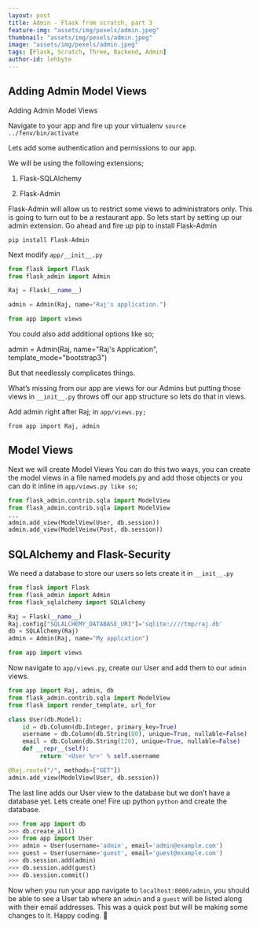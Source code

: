 ```yaml
---
layout: post
title: Admin - Flask from scratch, part 3
feature-img: "assets/img/pexels/admin.jpeg"
thumbnail: "assets/img/pexels/admin.jpeg"
image: "assets/img/pexels/admin.jpeg"
tags: [Flask, Scratch, Three, Backend, Admin]
author-id: lehbyte
---
```


## Adding Admin Model Views 

Adding Admin Model Views

Navigate to your app and fire up your virtualenv
`source ../fenv/bin/activate`

Lets add some authentication and permissions to our app.

We will be using the following extensions;

1. Flask-SQLAlchemy

2. Flask-Admin

Flask-Admin will allow us to restrict some views to administrators only. 
This is going to turn out to be a restaurant app.
So lets start by setting up our admin extension.
Go ahead and fire up pip to install Flask-Admin

`pip install Flask-Admin`

Next  modify `app/__init__.py`

```python
from flask import Flask
from flask_admin import Admin

Raj = Flask(__name__)

admin = Admin(Raj, name="Raj's application.")

from app import views
```

You could also add additional options like so;

admin = Admin(Raj, name="Raj's Application", template_mode="bootstrap3")

But that needlessly complicates things.

What’s missing from our app are views for our Admins but putting those views in `__init__.py` throws off our app structure so lets do that in views.

Add admin right after Raj;  in `app/views.py;`

`from app import Raj, admin`

## Model Views

Next we will create Model Views
You can do this two ways, you can create the model views in a file named models.py and add those objects or you can do it inline in `app/views.py like so`;

```python
from flask_admin.contrib.sqla import ModelView
from flask_admin.contrib.sqla import ModelView
...
admin.add_view(ModelView(User, db.session))
admin.add_view(ModelVeiew(Post, db.session))
```

## SQLAlchemy and Flask-Security
We need a database to store our users so lets create it in `__init__.py`

```python
from flask import Flask
from flask_admin import Admin
from flask_sqlalchemy import SQLAlchemy

Raj = Flask(__name__)
Raj.config["SQLALCHEMY_DATABASE_URI"]='sqlite:////tmp/raj.db'
db = SQLAlchemy(Raj)
admin = Admin(Raj, name="My applcation")

from app import views
```

Now navigate to `app/views.py`, create our User and add them to our `admin` views.

```python
from app import Raj, admin, db
from flask_admin.contrib.sqla import ModelView
from flask import render_template, url_for

class User(db.Model):
    id = db.Column(db.Integer, primary_key=True)
    username = db.Column(db.String(80), unique=True, nullable=False)
    email = db.Column(db.String(120), unique=True, nullable=False)
    def __repr__(self):
         return '<User %r>' % self.username

@Raj.route("/", methods=["GET"])
admin.add_view(ModelView(User, db.session))
```

The last line adds our User view to the database but we don’t have a database yet.
Lets create one!
Fire up python `python` and create the database.

```python
>>> from app import db
>>> db.create_all()
>>> from app import User
>>> admin = User(username='admin', email='admin@example.com')
>>> guest = User(username='guest', email='guest@example.com')
>>> db.session.add(admin)
>>> db.session.add(guest)
>>> db.session.commit()
```

Now when you run your app navigate to `localhost:8000/admin`, you should be able to see a User tab where an `admin` and a `guest` will be listed along with their email addresses.
This was a quick post but will be making some changes to it.
Happy coding. 🙂